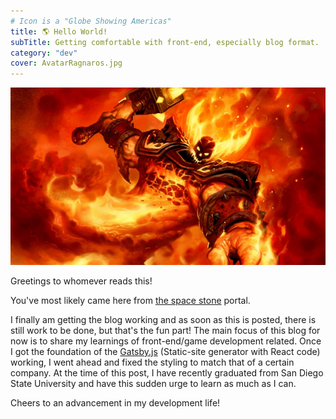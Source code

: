 ```yaml
---
# Icon is a "Globe Showing Americas"
title: 🌎 Hello World!
subTitle: Getting comfortable with front-end, especially blog format.
category: "dev"
cover: AvatarRagnaros.jpg
---
```


![](RagnarosHello.jpg)

Greetings to whomever reads this!

<!-- Need to use HTML styling in order to open new tabs due to markdown not having the option to (well technically HTML is the option) -->

You've most likely came here from <a href="https://spacestone.netlify.com" target="_blank">the space stone</a> portal.

I finally am getting the blog working and as soon as this is posted, there is still work to be done, but that's the fun part!
The main focus of this blog for now is to share my learnings of front-end/game development related.
Once I got the foundation of the <a href="https://github.com/gatsbyjs/gatsby" target="_blank">Gatsby.js</a> (Static-site generator with React code) working, I went ahead and fixed the styling to match that of a certain company.
At the time of this post, I have recently graduated from San Diego State University and have this sudden urge to learn as much as I can.

Cheers to an advancement in my development life!
